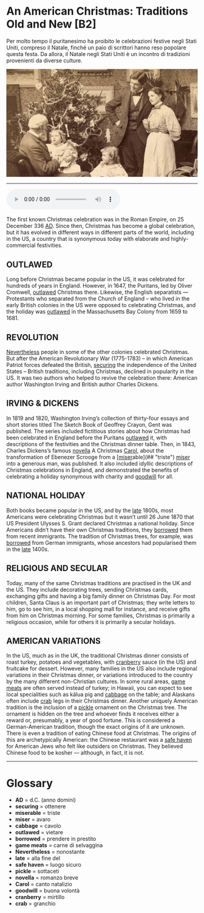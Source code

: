 # An American Christmas: Traditions Old and New   [B2]

Per molto tempo il puritanesimo ha proibito le celebrazioni festive negli Stati Uniti, compreso il Natale, finché un paio di scrittori hanno reso popolare questa festa. Da allora, il Natale negli Stati Uniti è un incontro di tradizioni provenienti da diverse culture.

![](An%20American%20Christmas%20Traditions%20Old%20and%20New.jpg)

--------------

<div>
<audio controls autoplay>
    <source src="https:/raw.githubusercontent.com/dartie/speakup/main/2023-12/An%20American%20Christmas%20Traditions%20Old%20and%20New.mp3" type="audio/mpeg">
</audio>
</div>


The first known Christmas celebration was in the Roman Empire, on 25 December 336 [AD](## "d.C. (anno domini)"). Since then, Christmas has become a global celebration, but it has evolved in different ways in different parts of the world, including in the US, a country that is synonymous today with elaborate and highly-commercial festivities.

## OUTLAWED
Long before Christmas became popular in the US, it was celebrated for hundreds of years in England. However, in 1647, the Puritans, led by Oliver Cromwell, [outlawed](## "vietare") Christmas there. Likewise, the English separatists — Protestants who separated from the Church of England – who lived in the early British colonies in the US were opposed to celebrating Christmas, and the holiday was [outlawed](## "vietare") in the Massachusetts Bay Colony from 1659 to 1681.

## REVOLUTION
[Nevertheless](## "nonostante") people in some of the other colonies celebrated Christmas. But after the American Revolutionary War (1775-1783) – in which American Patriot forces defeated the British, [securing](## "ottenere") the independence of the United States – British traditions, including Christmas, declined in popularity in the US. It was two authors who helped to revive the celebration there: American author Washington Irving and British author Charles Dickens.

## IRVING & DICKENS
In 1819 and 1820, Washington Irving’s collection of thirty-four essays and short stories titled The Sketch Book of Geoffrey Crayon, Gent was published. The series included fictitious stories about how Christmas had been celebrated in England before the Puritans [outlawed](## "vietare") it, with descriptions of the festivities and the Christmas dinner table. Then, in 1843, Charles Dickens’s famous [novella](## "romanzo breve") A Christmas [Carol](## "canto natalizio"), about the transformation of Ebenezer Scrooge from a [[miser](## "avaro")able](## "triste") [miser](## "avaro") into a generous man, was published. It also included idyllic descriptions of Christmas celebrations in England, and demonstrated the benefits of celebrating a holiday synonymous with charity and [goodwill](## "buona volontà") for all.

## NATIONAL HOLIDAY
Both books became popular in the US, and by the [late](## "alla fine del") 1800s, most Americans were celebrating Christmas but it wasn’t until 26 June 1870 that US President Ulysses S. Grant declared Christmas a national holiday. Since Americans didn’t have their own Christmas traditions, they [borrowed](## "prendere in prestito") them from recent immigrants. The tradition of Christmas trees, for example, was [borrowed](## "prendere in prestito") from German immigrants, whose ancestors had popularised them in the [late](## "alla fine del") 1400s.

## RELIGIOUS AND SECULAR
Today, many of the same Christmas traditions are practised in the UK and the US. They include decorating trees, sending Christmas cards, exchanging gifts and having a big family dinner on Christmas Day. For most children, Santa Claus is an important part of Christmas; they write letters to him, go to see him, in a local shopping mall for instance, and receive gifts from him on Christmas morning. For some families, Christmas is primarily a religious occasion, while for others it is primarily a secular holidays.   

## AMERICAN VARIATIONS
In the US, much as in the UK, the traditional Christmas dinner consists of roast turkey, potatoes and vegetables, with [cranberry](## "mirtillo") sauce (in the US) and fruitcake for dessert. However, many families in the US also include regional variations in their Christmas dinner, or variations introduced to the country by the many different non-Christian cultures. In some rural areas, [game meats](## "carne di selvaggina") are often served instead of turkey; in Hawaii, you can expect to see local specialities such as kālua pig and [cabbage](## "cavolo") on the table; and Alaskans often include [crab](## "granchio") legs in their Christmas dinner.
Another uniquely American tradition is the inclusion of a [pickle](## "sottaceti") ornament on the Christmas tree. The ornament is hidden on the tree and whoever finds it receives either a reward or, presumably, a year of good fortune. This is considered a German-American tradition, though the exact origins of it are unknown.  There is even a tradition of eating Chinese food at Christmas. The origins of this are archetypically American: the Chinese restaurant was a [safe haven](## "luogo sicuro") for American Jews who felt like outsiders on Christmas. They believed Chinese food to be kosher — although, in fact, it is not.
 

--------------

<div style = "display:block; clear:both; page-break-after:always;"></div>

# Glossary
* **AD** = d.C. (anno domini)
* **securing** = ottenere
* **miserable** = triste
* **miser** = avaro
* **cabbage** = cavolo
* **outlawed** = vietare
* **borrowed** = prendere in prestito
* **game meats** = carne di selvaggina
* **Nevertheless** = nonostante
* **late** = alla fine del
* **safe haven** = luogo sicuro
* **pickle** = sottaceti
* **novella** = romanzo breve
* **Carol** = canto natalizio
* **goodwill** = buona volontà
* **cranberry** = mirtillo
* **crab** = granchio
